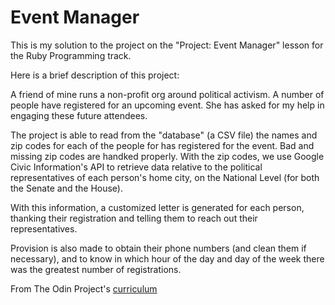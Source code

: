 # Event Manager

This is my solution to the project on the "Project: Event Manager" lesson for the Ruby Programming track.

Here is a brief description of this project:

A friend of mine runs a non-profit org around political activism. A number of people have registered for an upcoming event. 
She has asked for my help in engaging these future attendees.

The project is able to read from the "database" (a CSV file) the names and zip codes for each of the people for has registered 
for the event. Bad and missing zip codes are handked properly. With the zip codes, we use Google Civic Information's API to 
retrieve data relative to the political representatives of each person's home city, on the National Level (for both the Senate 
and the House).

With this information, a customized letter is generated for each person, thanking their registration and telling them to reach 
out their representatives.

Provision is also made to obtain their phone numbers (and clean them if necessary), and to know in which hour of the day and day 
of the week there was the greatest number of registrations.

From The Odin Project's [curriculum](https://www.theodinproject.com/courses/ruby-programming/lessons/oop)

